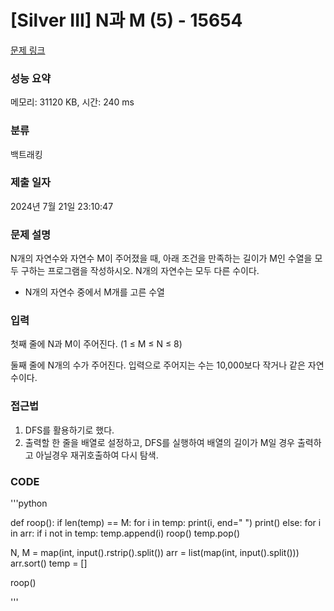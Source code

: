 # [Silver III] N과 M (5) - 15654 

[문제 링크](https://www.acmicpc.net/problem/15654) 

### 성능 요약

메모리: 31120 KB, 시간: 240 ms

### 분류

백트래킹

### 제출 일자

2024년 7월 21일 23:10:47

### 문제 설명

<p>N개의 자연수와 자연수 M이 주어졌을 때, 아래 조건을 만족하는 길이가 M인 수열을 모두 구하는 프로그램을 작성하시오. N개의 자연수는 모두 다른 수이다.</p>

<ul>
	<li>N개의 자연수 중에서 M개를 고른 수열</li>
</ul>

### 입력 

 <p>첫째 줄에 N과 M이 주어진다. (1 ≤ M ≤ N ≤ 8)</p>

<p>둘째 줄에 N개의 수가 주어진다. 입력으로 주어지는 수는 10,000보다 작거나 같은 자연수이다.</p>

### 접근법
1. DFS를 활용하기로 했다.
2. 출력할 한 줄을 배열로 설정하고, DFS를 실행하여 배열의 길이가 M일 경우 출력하고 아닐경우 재귀호출하여 다시 탐색.

### CODE
'''python

def roop():
    if len(temp) == M:
        for i in temp:
            print(i, end=" ")
        print()
    else:
        for i in arr:
            if i not in temp:
                temp.append(i)
                roop()
                temp.pop()


N, M = map(int, input().rstrip().split())
arr = list(map(int, input().split()))
arr.sort()
temp = []

roop()

'''


